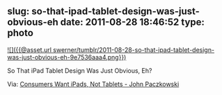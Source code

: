 slug: so-that-ipad-tablet-design-was-just-obvious-eh
date: 2011-08-28 18:46:52
type: photo
---

[![]({{@asset.url swerner/tumblr/2011-08-28-so-that-ipad-tablet-design-was-just-obvious-eh-9e7536aaa4.png}})](http://allthingsd.com/20110818/so-that-ipad-tablet-design-was-just-obvious-eh/)

So That iPad Tablet Design Was Just Obvious, Eh?

 Via: [Consumers Want iPads, Not Tablets - John Paczkowski](http://allthingsd.com/20110818/so-that-ipad-tablet-design-was-just-obvious-eh/)
